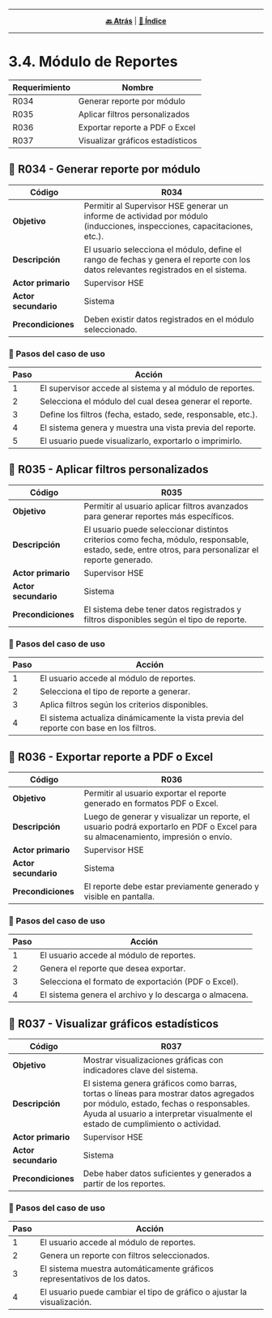 <hr>
<div align="center">
 
[**🔙 Atrás**](../3.6/3.6.md) | [**📜 Índice**](../../README.md)

</div>
<hr>

# 3.4. Módulo de Reportes
| Requerimiento | Nombre  |
|--------|--------------------------------|
| R034   | Generar reporte por módulo     |
| R035   | Aplicar filtros personalizados |
| R036   | Exportar reporte a PDF o Excel |
| R037   | Visualizar gráficos estadísticos |

## 🎯 R034 - Generar reporte por módulo

| Código       | R034 |
|--------------|------|
| **Objetivo** | Permitir al Supervisor HSE generar un informe de actividad por módulo (inducciones, inspecciones, capacitaciones, etc.). |
| **Descripción** | El usuario selecciona el módulo, define el rango de fechas y genera el reporte con los datos relevantes registrados en el sistema. |
| **Actor primario** | Supervisor HSE |
| **Actor secundario** | Sistema |
| **Precondiciones** | Deben existir datos registrados en el módulo seleccionado. |

### 📝 Pasos del caso de uso

| Paso | Acción |
|------|--------|
| 1 | El supervisor accede al sistema y al módulo de reportes. |
| 2 | Selecciona el módulo del cual desea generar el reporte. |
| 3 | Define los filtros (fecha, estado, sede, responsable, etc.). |
| 4 | El sistema genera y muestra una vista previa del reporte. |
| 5 | El usuario puede visualizarlo, exportarlo o imprimirlo. |

## 🎯 R035 - Aplicar filtros personalizados

| Código       | R035 |
|--------------|------|
| **Objetivo** | Permitir al usuario aplicar filtros avanzados para generar reportes más específicos. |
| **Descripción** | El usuario puede seleccionar distintos criterios como fecha, módulo, responsable, estado, sede, entre otros, para personalizar el reporte generado. |
| **Actor primario** | Supervisor HSE |
| **Actor secundario** | Sistema |
| **Precondiciones** | El sistema debe tener datos registrados y filtros disponibles según el tipo de reporte. |

### 📝 Pasos del caso de uso

| Paso | Acción |
|------|--------|
| 1 | El usuario accede al módulo de reportes. |
| 2 | Selecciona el tipo de reporte a generar. |
| 3 | Aplica filtros según los criterios disponibles. |
| 4 | El sistema actualiza dinámicamente la vista previa del reporte con base en los filtros. |

## 🎯 R036 - Exportar reporte a PDF o Excel

| Código       | R036 |
|--------------|------|
| **Objetivo** | Permitir al usuario exportar el reporte generado en formatos PDF o Excel. |
| **Descripción** | Luego de generar y visualizar un reporte, el usuario podrá exportarlo en PDF o Excel para su almacenamiento, impresión o envío. |
| **Actor primario** | Supervisor HSE |
| **Actor secundario** | Sistema |
| **Precondiciones** | El reporte debe estar previamente generado y visible en pantalla. |

### 📝 Pasos del caso de uso

| Paso | Acción |
|------|--------|
| 1 | El usuario accede al módulo de reportes. |
| 2 | Genera el reporte que desea exportar. |
| 3 | Selecciona el formato de exportación (PDF o Excel). |
| 4 | El sistema genera el archivo y lo descarga o almacena. |

## 🎯 R037 - Visualizar gráficos estadísticos

| Código       | R037 |
|--------------|------|
| **Objetivo** | Mostrar visualizaciones gráficas con indicadores clave del sistema. |
| **Descripción** | El sistema genera gráficos como barras, tortas o líneas para mostrar datos agregados por módulo, estado, fechas o responsables. Ayuda al usuario a interpretar visualmente el estado de cumplimiento o actividad. |
| **Actor primario** | Supervisor HSE |
| **Actor secundario** | Sistema |
| **Precondiciones** | Debe haber datos suficientes y generados a partir de los reportes. |

### 📝 Pasos del caso de uso

| Paso | Acción |
|------|--------|
| 1 | El usuario accede al módulo de reportes. |
| 2 | Genera un reporte con filtros seleccionados. |
| 3 | El sistema muestra automáticamente gráficos representativos de los datos. |
| 4 | El usuario puede cambiar el tipo de gráfico o ajustar la visualización. |

